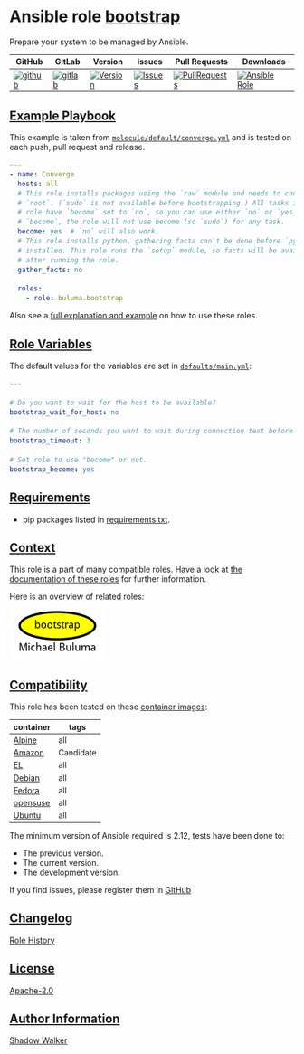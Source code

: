 # Ansible role [bootstrap](https://galaxy.ansible.com/ui/standalone/roles/buluma/bootstrap/documentation)

Prepare your system to be managed by Ansible.

|GitHub|GitLab|Version|Issues|Pull Requests|Downloads|
|------|--|-------|------|-------------|---------|
|[![github](https://github.com/buluma/ansible-role-bootstrap/actions/workflows/molecule.yml/badge.svg)](https://github.com/buluma/ansible-role-bootstrap/actions/workflows/molecule.yml)|[![gitlab](https://gitlab.com/shadowwalker/ansible-role-bootstrap/badges/main/pipeline.svg)](https://gitlab.com/shadowwalker/ansible-role-bootstrap)|[![Version](https://img.shields.io/github/release/buluma/ansible-role-bootstrap.svg)](https://github.com/buluma/ansible-role-bootstrap/releases/)|[![Issues](https://img.shields.io/github/issues/buluma/ansible-role-bootstrap.svg)](https://github.com/buluma/ansible-role-bootstrap/issues/)|[![PullRequests](https://img.shields.io/github/issues-pr-closed-raw/buluma/ansible-role-bootstrap.svg)](https://github.com/buluma/ansible-role-bootstrap/pulls/)|[![Ansible Role](https://img.shields.io/ansible/role/d/buluma/bootstrap)](https://galaxy.ansible.com/ui/standalone/roles/buluma/bootstrap/documentation)|

## [Example Playbook](#example-playbook)

This example is taken from [`molecule/default/converge.yml`](https://github.com/buluma/ansible-role-bootstrap/blob/master/molecule/default/converge.yml) and is tested on each push, pull request and release.

```yaml
---
- name: Converge
  hosts: all
  # This role installs packages using the `raw` module and needs to connect as
  # `root`. (`sudo` is not available before bootstrapping.) All tasks in the
  # role have `become` set to `no`, so you can use either `no` or `yes` for
  # `become`, the role will not use become (so `sudo`) for any task.
  become: yes  # `no` will also work.
  # This role installs python, gathering facts can't be done before `python` is
  # installed. This role runs the `setup` module, so facts will be available
  # after running the role.
  gather_facts: no

  roles:
    - role: buluma.bootstrap
```

Also see a [full explanation and example](https://buluma.github.io/how-to-use-these-roles.html) on how to use these roles.

## [Role Variables](#role-variables)

The default values for the variables are set in [`defaults/main.yml`](https://github.com/buluma/ansible-role-bootstrap/blob/master/defaults/main.yml):

```yaml
---

# Do you want to wait for the host to be available?
bootstrap_wait_for_host: no

# The number of seconds you want to wait during connection test before failing.
bootstrap_timeout: 3

# Set role to use "become" or not.
bootstrap_become: yes
```

## [Requirements](#requirements)

- pip packages listed in [requirements.txt](https://github.com/buluma/ansible-role-bootstrap/blob/master/requirements.txt).


## [Context](#context)

This role is a part of many compatible roles. Have a look at [the documentation of these roles](https://buluma.github.io/) for further information.

Here is an overview of related roles:

![dependencies](https://raw.githubusercontent.com/buluma/ansible-role-bootstrap/png/requirements.png "Dependencies")

## [Compatibility](#compatibility)

This role has been tested on these [container images](https://hub.docker.com/u/buluma):

|container|tags|
|---------|----|
|[Alpine](https://hub.docker.com/repository/docker/buluma/alpine/general)|all|
|[Amazon](https://hub.docker.com/repository/docker/buluma/amazonlinux/general)|Candidate|
|[EL](https://hub.docker.com/repository/docker/buluma/enterpriselinux/general)|all|
|[Debian](https://hub.docker.com/repository/docker/buluma/debian/general)|all|
|[Fedora](https://hub.docker.com/repository/docker/buluma/fedora/general)|all|
|[opensuse](https://hub.docker.com/repository/docker/buluma/opensuse/general)|all|
|[Ubuntu](https://hub.docker.com/repository/docker/buluma/ubuntu/general)|all|

The minimum version of Ansible required is 2.12, tests have been done to:

- The previous version.
- The current version.
- The development version.

If you find issues, please register them in [GitHub](https://github.com/buluma/ansible-role-bootstrap/issues)

## [Changelog](#changelog)

[Role History](https://github.com/buluma/ansible-role-bootstrap/blob/master/CHANGELOG.md)

## [License](#license)

[Apache-2.0](https://github.com/buluma/ansible-role-bootstrap/blob/master/LICENSE)

## [Author Information](#author-information)

[Shadow Walker](https://buluma.github.io/)

